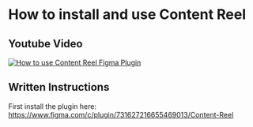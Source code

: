# How to install and use Content Reel
## Youtube Video
[![How to use Content Reel Figma Plugin](http://i3.ytimg.com/vi/ohRVLR1D5w8/maxresdefault.jpg)](https://www.youtube.com/watch?v=ohRVLR1D5w8&feature=youtu.be)

## Written Instructions
First install the plugin here:
https://www.figma.com/c/plugin/731627216655469013/Content-Reel